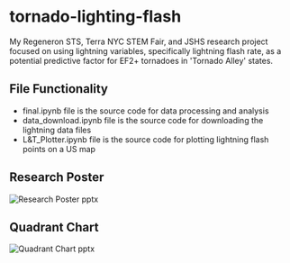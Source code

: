 # tornado-lighting-flash
My Regeneron STS, Terra NYC STEM Fair, and JSHS research project focused on using lightning variables, specifically lightning flash rate, as a potential predictive factor for EF2+ tornadoes in 'Tornado Alley' states.

## File Functionality
* final.ipynb file is the source code for data processing and analysis
* data_download.ipynb file is the source code for downloading the lightning data files
* L&T_Plotter.ipynb file is the source code for plotting lightning flash points on a US map





## Research Poster
![Research Poster pptx](https://github.com/j1nge/tornado-lighting-flash/assets/70067413/19b90799-c7a4-4987-820d-b5c22469f60f)

## Quadrant Chart
![Quadrant Chart pptx](https://github.com/j1nge/tornado-lighting-flash/assets/70067413/9dca7d5d-8571-4380-935b-51bc060d5ab9)
